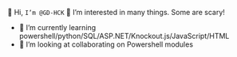 👋 Hi, `I’m @GD-HCK`
👀 I’m interested in many things. Some are scary!
- 🌱 I’m currently learning powershell/python/SQL/ASP.NET/Knockout.js/JavaScript/HTML
- 💞️ I’m looking at collaborating on Powershell modules
